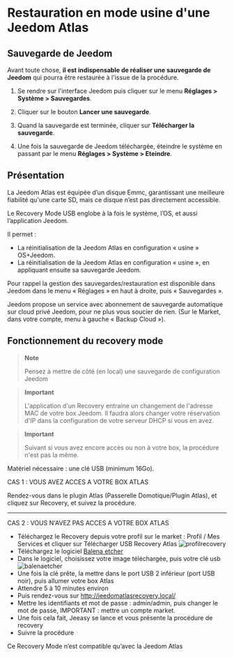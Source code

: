 # Restauration en mode usine d'une Jeedom Atlas

## Sauvegarde de Jeedom

Avant toute chose, **il est indispensable de réaliser une sauvegarde de Jeedom** qui pourra être restaurée à l'issue de la procédure.

1. Se rendre sur l'interface Jeedom puis cliquer sur le menu **Réglages > Système > Sauvegardes**.

2. Cliquer sur le bouton **Lancer une sauvegarde**.

3. Quand la sauvegarde est terminée, cliquer sur **Télécharger la sauvegarde**.

4. Une fois la sauvegarde de Jeedom téléchargée, éteindre le système en passant par le menu **Réglages > Système > Eteindre**.

## Présentation

La Jeedom Atlas est équipée d’un disque Emmc, garantissant une meilleure fiabilité qu'une carte SD, mais ce disque n’est pas directement accessible.

Le Recovery Mode USB englobe à la fois le système, l’OS, et aussi l’application Jeedom.

Il permet :

- La réinitialisation  de la Jeedom Atlas en configuration « usine » OS+Jeedom.
- La réinitialisation  de la Jeedom Atlas en configuration « usine », en appliquant ensuite sa sauvegarde Jeedom.

Pour rappel la gestion des sauvegardes/restauration est disponible dans Jeedom dans le menu « Réglages » en haut à droite, puis « Sauvegardes ».

Jeedom propose un service avec abonnement de sauvegarde automatique sur cloud privé Jeedom, pour ne plus vous soucier de rien. (Sur le Market, dans votre compte, menu à gauche « Backup Cloud »).

## Fonctionnement du recovery mode

>**Note**
>
>Pensez à mettre de côté (en local) une sauvegarde de configuration Jeedom

>**Important**
>
>L'application d'un Recovery entraine un changement de l'adresse MAC de votre box Jeedom. Il faudra alors changer votre réservation d'IP dans la configuration de votre serveur DHCP si vous en avez.

>**Important**
>
>Suivant si vous avez encore accès ou non à votre box, la procédure n'est pas la même.

Matériel nécessaire : une clé USB (minimum 16Go).

CAS 1 : VOUS AVEZ ACCES A VOTRE BOX ATLAS

Rendez-vous dans le plugin Atlas (Passerelle Domotique/Plugin Atlas), et cliquez sur Recovery, et suivez la procédure.

***

CAS 2 : VOUS N'AVEZ PAS ACCES A VOTRE BOX ATLAS

- Téléchargez le Recovery depuis votre profil sur le market : Profil / Mes Services et cliquer sur Télécharger USB Recovery Atlas
![profilrecovery](images/profilrecovery.png)
- Téléchargez le logiciel [Balena etcher](https://www.balena.io/etcher/)
- Dans le logiciel, choisissez votre image téléchargée, puis votre clé usb 
![balenaetcher](images/balenaetcher.png)
- Une fois la clé prête, la mettre dans le port USB 2 inférieur (port USB noir), puis allumer votre box Atlas
- Attendre 5 à 10 minutes environ
- Puis rendez-vous sur http://jeedomatlasrecovery.local/
- Mettre les identifiants et mot de passe :  admin/admin, puis changer le mot de passe, IMPORTANT : mettre un compte market.
- Une fois cela fait, Jeeasy se lance et vous présente la procédure de recovery
- Suivre la procédure

Ce Recovery Mode n’est compatible qu’avec la Jeedom Atlas
